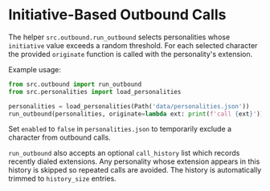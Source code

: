 # Initiative-Based Outbound Calls

The helper `src.outbound.run_outbound` selects personalities whose `initiative` value exceeds a random threshold. For each selected character the provided `originate` function is called with the personality's extension.

Example usage:
```python
from src.outbound import run_outbound
from src.personalities import load_personalities

personalities = load_personalities(Path('data/personalities.json'))
run_outbound(personalities, originate=lambda ext: print(f'call {ext}'))
```

Set ``enabled`` to ``false`` in ``personalities.json`` to temporarily exclude a
character from outbound calls.

``run_outbound`` also accepts an optional ``call_history`` list which records
recently dialed extensions. Any personality whose extension appears in this
history is skipped so repeated calls are avoided. The history is automatically
trimmed to ``history_size`` entries.
